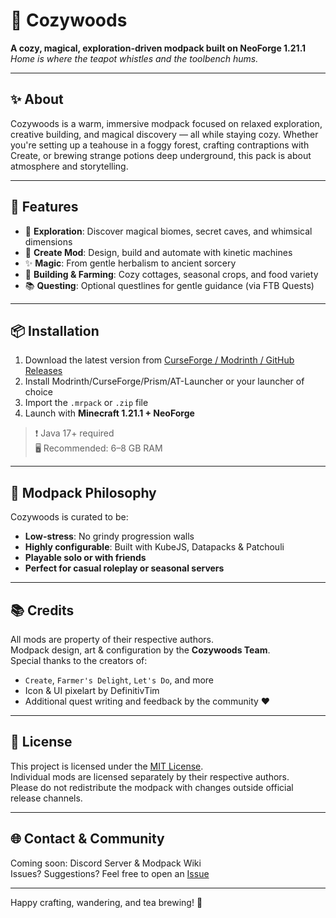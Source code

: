 # 🌲 Cozywoods

**A cozy, magical, exploration-driven modpack built on NeoForge 1.21.1**  
*Home is where the teapot whistles and the toolbench hums.*

---

## ✨ About

Cozywoods is a warm, immersive modpack focused on relaxed exploration, creative building, and magical discovery — all while staying cozy. Whether you're setting up a teahouse in a foggy forest, crafting contraptions with Create, or brewing strange potions deep underground, this pack is about atmosphere and storytelling.

---

## 🧱 Features

- 🧭 **Exploration**: Discover magical biomes, secret caves, and whimsical dimensions  
- 🔧 **Create Mod**: Design, build and automate with kinetic machines  
- ✨ **Magic**: From gentle herbalism to ancient sorcery  
- 🏡 **Building & Farming**: Cozy cottages, seasonal crops, and food variety  
- 📚 **Questing**: Optional questlines for gentle guidance (via FTB Quests)  

---

## 📦 Installation

1. Download the latest version from [CurseForge / Modrinth / GitHub Releases](#)  
2. Install Modrinth/CurseForge/Prism/AT-Launcher or your launcher of choice  
3. Import the `.mrpack` or `.zip` file  
4. Launch with **Minecraft 1.21.1 + NeoForge**

> ❗ Java 17+ required  
> 🖥️ Recommended: 6–8 GB RAM

---

## 🧩 Modpack Philosophy

Cozywoods is curated to be:

- **Low-stress**: No grindy progression walls  
- **Highly configurable**: Built with KubeJS, Datapacks & Patchouli  
- **Playable solo or with friends**  
- **Perfect for casual roleplay or seasonal servers**

---

## 📚 Credits

All mods are property of their respective authors.  
Modpack design, art & configuration by the **Cozywoods Team**.  
Special thanks to the creators of:

- `Create`, `Farmer's Delight`, `Let's Do`, and more  
- Icon & UI pixelart by DefinitivTim
- Additional quest writing and feedback by the community ❤️

---

## 📄 License

This project is licensed under the [MIT License](LICENSE).  
Individual mods are licensed separately by their respective authors.  
Please do not redistribute the modpack with changes outside official release channels.

---

## 🌐 Contact & Community

Coming soon: Discord Server & Modpack Wiki  
Issues? Suggestions? Feel free to open an [Issue](https://github.com/cozywoods/issues)

---

Happy crafting, wandering, and tea brewing! 🍵
